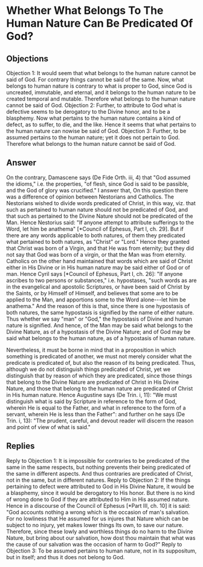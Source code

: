 # Whether What Belongs To The Human Nature Can Be Predicated Of God?
## Objections
Objection 1: It would seem that what belongs to the human nature cannot be said of God. For contrary things cannot be said of the same. Now, what belongs to human nature is contrary to what is proper to God, since God is uncreated, immutable, and eternal, and it belongs to the human nature to be created temporal and mutable. Therefore what belongs to the human nature cannot be said of God.
Objection 2: Further, to attribute to God what is defective seems to be derogatory to the Divine honor, and to be a blasphemy. Now what pertains to the human nature contains a kind of defect, as to suffer, to die, and the like. Hence it seems that what pertains to the human nature can nowise be said of God.
Objection 3: Further, to be assumed pertains to the human nature; yet it does not pertain to God. Therefore what belongs to the human nature cannot be said of God.
## Answer
On the contrary, Damascene says (De Fide Orth. iii, 4) that "God assumed the idioms," i.e. the properties, "of flesh, since God is said to be passible, and the God of glory was crucified."
I answer that, On this question there was a difference of opinion between Nestorians and Catholics. The Nestorians wished to divide words predicated of Christ, in this way, viz. that such as pertained to human nature should not be predicated of God, and that such as pertained to the Divine Nature should not be predicated of the Man. Hence Nestorius said: "If anyone attempt to attribute sufferings to the Word, let him be anathema" [*Council of Ephesus, Part I, ch. 29]. But if there are any words applicable to both natures, of them they predicated what pertained to both natures, as "Christ" or "Lord." Hence they granted that Christ was born of a Virgin, and that He was from eternity; but they did not say that God was born of a virgin, or that the Man was from eternity. Catholics on the other hand maintained that words which are said of Christ either in His Divine or in His human nature may be said either of God or of man. Hence Cyril says [*Council of Ephesus, Part I, ch. 26]: "If anyone ascribes to two persons or substances," i.e. hypostases, "such words as are in the evangelical and apostolic Scriptures, or have been said of Christ by the Saints, or by Himself of Himself, and believes that some are to be applied to the Man, and apportions some to the Word alone---let him be anathema." And the reason of this is that, since there is one hypostasis of both natures, the same hypostasis is signified by the name of either nature. Thus whether we say "man" or "God," the hypostasis of Divine and human nature is signified. And hence, of the Man may be said what belongs to the Divine Nature, as of a hypostasis of the Divine Nature; and of God may be said what belongs to the human nature, as of a hypostasis of human nature.

Nevertheless, it must be borne in mind that in a proposition in which something is predicated of another, we must not merely consider what the predicate is predicated of, but also the reason of its being predicated. Thus, although we do not distinguish things predicated of Christ, yet we distinguish that by reason of which they are predicated, since those things that belong to the Divine Nature are predicated of Christ in His Divine Nature, and those that belong to the human nature are predicated of Christ in His human nature. Hence Augustine says (De Trin. i, 11): "We must distinguish what is said by Scripture in reference to the form of God, wherein He is equal to the Father, and what in reference to the form of a servant, wherein He is less than the Father": and further on he says (De Trin. i, 13): "The prudent, careful, and devout reader will discern the reason and point of view of what is said."
## Replies
Reply to Objection 1: It is impossible for contraries to be predicated of the same in the same respects, but nothing prevents their being predicated of the same in different aspects. And thus contraries are predicated of Christ, not in the same, but in different natures.
Reply to Objection 2: If the things pertaining to defect were attributed to God in His Divine Nature, it would be a blasphemy, since it would be derogatory to His honor. But there is no kind of wrong done to God if they are attributed to Him in His assumed nature. Hence in a discourse of the Council of Ephesus [*Part III, ch. 10] it is said: "God accounts nothing a wrong which is the occasion of man's salvation. For no lowliness that He assumed for us injures that Nature which can be subject to no injury, yet makes lower things Its own, to save our nature. Therefore, since these lowly and worthless things do no harm to the Divine Nature, but bring about our salvation, how dost thou maintain that what was the cause of our salvation was the occasion of harm to God?"
Reply to Objection 3: To be assumed pertains to human nature, not in its suppositum, but in itself; and thus it does not belong to God.